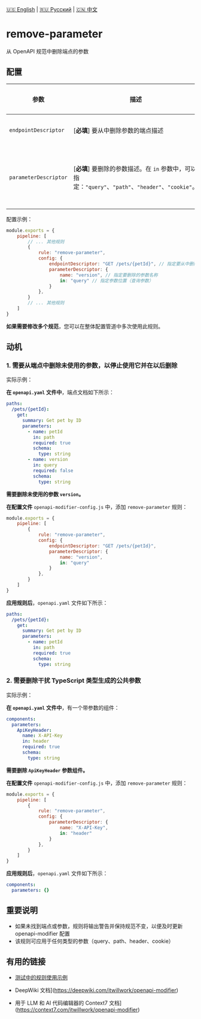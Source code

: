 [🇺🇸 English](./README.md) | [🇷🇺 Русский](./README-ru.md)  | [🇨🇳 中文](./README-zh.md)

# remove-parameter

从 OpenAPI 规范中删除端点的参数



## 配置

| 参数 | 描述 | 示例 | 类型 | 默认值 |
| -------- |-------------------------------------------------------------------------------------------------------------------------------------------|----------------------------|------------------------|-----------|
| `endpointDescriptor`  | [**必填**] 要从中删除参数的端点描述 | `"GET /pets"` | `string \ { path: string; method: string }` | - |
| `parameterDescriptor`  | [**必填**] 要删除的参数描述。在 `in` 参数中，可以指定：`"query"`、`"path"`、`"header"`、`"cookie"`。 | `{"name": "petId", "in": "path"}` | `{ name: string; in: "query" \ "path" \ "header" \ "cookie" }` | - |

配置示例：

```js
module.exports = {
    pipeline: [
        // ... 其他规则
        {
            rule: "remove-parameter",
            config: {
                endpointDescriptor: "GET /pets/{petId}", // 指定要从中删除参数的端点
                parameterDescriptor: {
                    name: "version", // 指定要删除的参数名称
                    in: "query" // 指定参数位置（查询参数）
                }
            },
        }
        // ... 其他规则
    ]
}
```

**如果需要修改多个规范**，您可以在整体配置管道中多次使用此规则。

## 动机

<a name="custom_anchor_motivation_1"></a>
### 1. 需要从端点中删除未使用的参数，以停止使用它并在以后删除

实际示例：

**在 `openapi.yaml` 文件中**，端点文档如下所示：

```yaml
paths:
  /pets/{petId}:
    get:
      summary: Get pet by ID
      parameters:
        - name: petId
          in: path
          required: true
          schema:
            type: string
        - name: version
          in: query
          required: false
          schema:
            type: string
```

**需要删除未使用的参数 `version`。**

**在配置文件** `openapi-modifier-config.js` 中，添加 `remove-parameter` 规则：

```js
module.exports = {
    pipeline: [
        {
            rule: "remove-parameter",
            config: {
                endpointDescriptor: "GET /pets/{petId}",
                parameterDescriptor: {
                    name: "version",
                    in: "query"
                }
            },
        }
    ]
}
```

**应用规则后**，`openapi.yaml` 文件如下所示：

```yaml
paths:
  /pets/{petId}:
    get:
      summary: Get pet by ID
      parameters:
        - name: petId
          in: path
          required: true
          schema:
            type: string
```

<a name="custom_anchor_motivation_2"></a>
### 2. 需要删除干扰 TypeScript 类型生成的公共参数

实际示例：

**在 `openapi.yaml` 文件中**，有一个带参数的组件：

```yaml
components:
  parameters:
    ApiKeyHeader:
      name: X-API-Key
      in: header
      required: true
      schema:
        type: string
```

**需要删除 `ApiKeyHeader` 参数组件。**

**在配置文件** `openapi-modifier-config.js` 中，添加 `remove-parameter` 规则：

```js
module.exports = {
    pipeline: [
        {
            rule: "remove-parameter",
            config: {
                parameterDescriptor: {
                    name: "X-API-Key",
                    in: "header"
                }
            },
        }
    ]
}
```

**应用规则后**，`openapi.yaml` 文件如下所示：

```yaml
components:
  parameters: {}
```

## 重要说明

- 如果未找到端点或参数，规则将输出警告并保持规范不变，以便及时更新 openapi-modifier 配置
- 该规则可应用于任何类型的参数（query、path、header、cookie）

## 有用的链接

- [测试中的规则使用示例](./index.test.ts)  
 
- DeepWiki 文档](https://deepwiki.com/itwillwork/openapi-modifier)
- 用于 LLM 和 AI 代码编辑器的 Context7 文档](https://context7.com/itwillwork/openapi-modifier)
